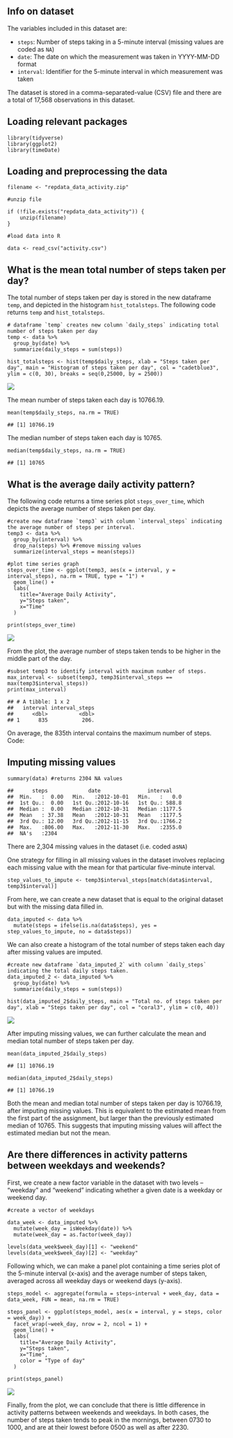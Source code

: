 Info on dataset
---------------

The variables included in this dataset are:

-   `steps`: Number of steps taking in a 5-minute interval (missing
    values are coded as `NA`)
-   `date`: The date on which the measurement was taken in YYYY-MM-DD
    format
-   `interval`: Identifier for the 5-minute interval in which
    measurement was taken

The dataset is stored in a comma-separated-value (CSV) file and there
are a total of 17,568 observations in this dataset.

Loading relevant packages
-------------------------

    library(tidyverse)
    library(ggplot2)
    library(timeDate)

Loading and preprocessing the data
----------------------------------

    filename <- "repdata_data_activity.zip"

    #unzip file

    if (!file.exists("repdata_data_activity")) { 
        unzip(filename) 
    }

    #load data into R 

    data <- read_csv("activity.csv")

What is the mean total number of steps taken per day?
-----------------------------------------------------

The total number of steps taken per day is stored in the new dataframe
`temp`, and depicted in the histogram `hist_totalsteps`. The following
code returns `temp` and `hist_totalsteps`.

    # dataframe `temp` creates new column `daily_steps` indicating total number of steps taken per day 
    temp <- data %>%
      group_by(date) %>%
      summarize(daily_steps = sum(steps))

    hist_totalsteps <- hist(temp$daily_steps, xlab = "Steps taken per day", main = "Histogram of steps taken per day", col = "cadetblue3", ylim = c(0, 30), breaks = seq(0,25000, by = 2500))

![](rep_research_proj1_files/figure-markdown_strict/unnamed-chunk-3-1.png)

The mean number of steps taken each day is 10766.19.

    mean(temp$daily_steps, na.rm = TRUE) 

    ## [1] 10766.19

The median number of steps taken each day is 10765.

    median(temp$daily_steps, na.rm = TRUE) 

    ## [1] 10765

What is the average daily activity pattern?
-------------------------------------------

The following code returns a time series plot `steps_over_time`, which
depicts the average number of steps taken per day.

    #create new dataframe `temp3` with column `interval_steps` indicating the average number of steps per interval. 
    temp3 <- data %>%
      group_by(interval) %>%
      drop_na(steps) %>% #remove missing values 
      summarize(interval_steps = mean(steps))

    #plot time series graph
    steps_over_time <- ggplot(temp3, aes(x = interval, y = interval_steps), na.rm = TRUE, type = "1") +
      geom_line() +
      labs(
        title="Average Daily Activity",
        y="Steps taken",
        x="Time"
      )

    print(steps_over_time)

![](rep_research_proj1_files/figure-markdown_strict/unnamed-chunk-6-1.png)

From the plot, the average number of steps taken tends to be higher in
the middle part of the day.

    #subset temp3 to identify interval with maximum number of steps. 
    max_interval <- subset(temp3, temp3$interval_steps ==  max(temp3$interval_steps))
    print(max_interval)

    ## # A tibble: 1 x 2
    ##   interval interval_steps
    ##      <dbl>          <dbl>
    ## 1      835           206.

On average, the 835th interval contains the maximum number of steps.
Code:

Imputing missing values
-----------------------

    summary(data) #returns 2304 NA values 

    ##      steps             date               interval     
    ##  Min.   :  0.00   Min.   :2012-10-01   Min.   :   0.0  
    ##  1st Qu.:  0.00   1st Qu.:2012-10-16   1st Qu.: 588.8  
    ##  Median :  0.00   Median :2012-10-31   Median :1177.5  
    ##  Mean   : 37.38   Mean   :2012-10-31   Mean   :1177.5  
    ##  3rd Qu.: 12.00   3rd Qu.:2012-11-15   3rd Qu.:1766.2  
    ##  Max.   :806.00   Max.   :2012-11-30   Max.   :2355.0  
    ##  NA's   :2304

There are 2,304 missing values in the dataset (i.e. coded as`NA`)

One strategy for filling in all missing values in the dataset involves
replacing each missing value with the mean for that particular
five-minute interval.

    step_values_to_impute <- temp3$interval_steps[match(data$interval, temp3$interval)]

From here, we can create a new dataset that is equal to the original
dataset but with the missing data filled in.

    data_imputed <- data %>%
      mutate(steps = ifelse(is.na(data$steps), yes = step_values_to_impute, no = data$steps))

We can also create a histogram of the total number of steps taken each
day after missing values are imputed.

    #create new dataframe `data_imputed_2` with column `daily_steps` indicating the total daily steps taken. 
    data_imputed_2 <- data_imputed %>%
      group_by(date) %>%
      summarize(daily_steps = sum(steps))

    hist(data_imputed_2$daily_steps, main = "Total no. of steps taken per day", xlab = "Steps taken per day", col = "coral3", ylim = c(0, 40))

![](rep_research_proj1_files/figure-markdown_strict/unnamed-chunk-11-1.png)

After imputing missing values, we can further calculate the mean and
median total number of steps taken per day.

    mean(data_imputed_2$daily_steps)

    ## [1] 10766.19

    median(data_imputed_2$daily_steps)

    ## [1] 10766.19

Both the mean and median total number of steps taken per day is
10766.19, after imputing missing values. This is equivalent to the
estimated mean from the first part of the assignment, but larger than
the previously estimated median of 10765. This suggests that imputing
missing values will affect the estimated median but not the mean.

Are there differences in activity patterns between weekdays and weekends?
-------------------------------------------------------------------------

First, we create a new factor variable in the dataset with two levels –
“weekday” and “weekend” indicating whether a given date is a weekday or
weekend day.

    #create a vector of weekdays

    data_week <- data_imputed %>%
      mutate(week_day = isWeekday(date)) %>%
      mutate(week_day = as.factor(week_day)) 

    levels(data_week$week_day)[1] <- "weekend"
    levels(data_week$week_day)[2] <- "weekday"

Following which, we can make a panel plot containing a time series plot
of the 5-minute interval (x-axis) and the average number of steps taken,
averaged across all weekday days or weekend days (y-axis).

    steps_model <- aggregate(formula = steps~interval + week_day, data = data_week, FUN = mean, na.rm = TRUE)

    steps_panel <- ggplot(steps_model, aes(x = interval, y = steps, color = week_day)) +
      facet_wrap(~week_day, nrow = 2, ncol = 1) +
      geom_line() +
      labs(
        title="Average Daily Activity",
        y="Steps taken",
        x="Time",
        color = "Type of day"
      )
      
    print(steps_panel)

![](rep_research_proj1_files/figure-markdown_strict/unnamed-chunk-15-1.png)

Finally, from the plot, we can conclude that there is little difference
in activity patterns between weekends and weekdays. In both cases, the
number of steps taken tends to peak in the mornings, between 0730 to
1000, and are at their lowest before 0500 as well as after 2230.

